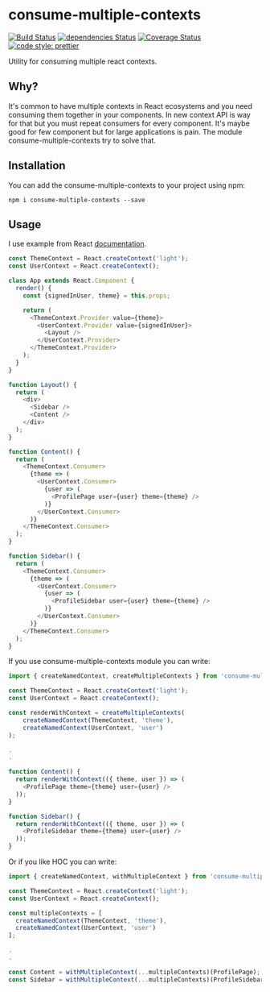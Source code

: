 # consume-multiple-contexts

[![Build Status](https://travis-ci.org/mjancarik/consume-multiple-contexts.svg?branch=master)](https://travis-ci.org/mjancarik/consume-multiple-contexts) [![dependencies Status](https://david-dm.org/mjancarik/consume-multiple-contexts/status.svg)](https://david-dm.org/mjancarik/consume-multiple-contexts)
[![Coverage Status](https://coveralls.io/repos/github/mjancarik/consume-multiple-contexts/badge.svg?branch=master)](https://coveralls.io/github/mjancarik/consume-multiple-contexts?branch=master)
[![code style: prettier](https://img.shields.io/badge/code_style-prettier-ff69b4.svg?style=flat-square)](https://github.com/prettier/prettier)

Utility for consuming multiple react contexts.

## Why?
It's common to have multiple contexts in React ecosystems and you need consuming them together in your components. In new context API is way for that but you must repeat consumers for every component. It's maybe good for few component but for large applications is pain. The module consume-multiple-contexts try to solve that.

## Installation

You can add the consume-multiple-contexts to your project using npm:

```
npm i consume-multiple-contexts --save
```

## Usage

I use example from React [documentation](https://reactjs.org/docs/context.html).

```javascript
const ThemeContext = React.createContext('light');
const UserContext = React.createContext();

class App extends React.Component {
  render() {
    const {signedInUser, theme} = this.props;

    return (
      <ThemeContext.Provider value={theme}>
        <UserContext.Provider value={signedInUser}>
          <Layout />
        </UserContext.Provider>
      </ThemeContext.Provider>
    );
  }
}

function Layout() {
  return (
    <div>
      <Sidebar />
      <Content />
    </div>
  );
}

function Content() {
  return (
    <ThemeContext.Consumer>
      {theme => (
        <UserContext.Consumer>
          {user => (
            <ProfilePage user={user} theme={theme} />
          )}
        </UserContext.Consumer>
      )}
    </ThemeContext.Consumer>
  );
}

function Sidebar() {
  return (
    <ThemeContext.Consumer>
      {theme => (
        <UserContext.Consumer>
          {user => (
            <ProfileSidebar user={user} theme={theme} />
          )}
        </UserContext.Consumer>
      )}
    </ThemeContext.Consumer>
  );
}

```

If you use consume-multiple-contexts module you can write:

```javascript
import { createNamedContext, createMultipleContexts } from 'consume-multiple-contexts';

const ThemeContext = React.createContext('light');
const UserContext = React.createContext();

const renderWithContext = createMultipleContexts(
    createNamedContext(ThemeContext, 'theme'),
    createNamedContext(UserContext, 'user')
);

.
.

function Content() {
  return renderWithContext(({ theme, user }) => (
    <ProfilePage theme={theme} user={user} />
  ));
}

function Sidebar() {
  return renderWithContext(({ theme, user }) => (
    <ProfileSidebar theme={theme} user={user} />
  ));
}

```
Or if you like HOC you can write:

```javascript
import { createNamedContext, withMultipleContext } from 'consume-multiple-contexts';

const ThemeContext = React.createContext('light');
const UserContext = React.createContext();

const multipleContexts = [
  createNamedContext(ThemeContext, 'theme'),
  createNamedContext(UserContext, 'user')
];

.
.

const Content = withMultipleContext(...multipleContexts)(ProfilePage);
const Sidebar = withMultipleContext(...multipleContexts)(ProfileSidebar);

```
